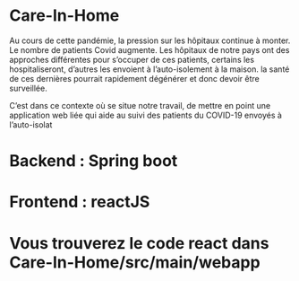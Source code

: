 # Care-In-Home
Au cours de cette pandémie, la pression sur les hôpitaux continue à monter. 
Le nombre de patients Covid augmente.
Les hôpitaux de notre pays ont des approches différentes pour s’occuper de ces patients, certains les hospitaliseront, d’autres les envoient à l’auto-isolement à la maison. 
la santé de ces dernières pourrait rapidement dégénérer et donc devoir être surveillée.

C’est dans ce contexte où se situe notre travail, de mettre en point une application web liée qui aide au suivi des patients du COVID-19 envoyés à l’auto-isolat


# Backend : Spring boot
# Frontend : reactJS
# Vous trouverez le code react dans Care-In-Home/src/main/webapp
